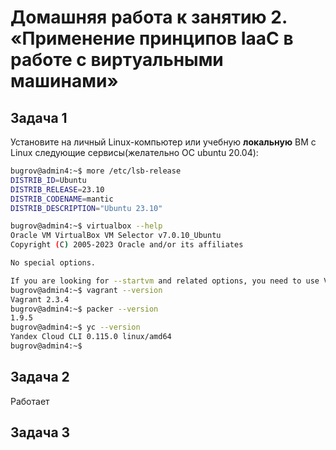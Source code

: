 # Домашняя работа к занятию 2. «Применение принципов IaaC в работе с виртуальными машинами»

## Задача 1

Установите на личный Linux-компьютер или учебную **локальную** ВМ с Linux следующие сервисы(желательно ОС ubuntu 20.04):

```bash
bugrov@admin4:~$ more /etc/lsb-release 
DISTRIB_ID=Ubuntu
DISTRIB_RELEASE=23.10
DISTRIB_CODENAME=mantic
DISTRIB_DESCRIPTION="Ubuntu 23.10"

bugrov@admin4:~$ virtualbox --help
Oracle VM VirtualBox VM Selector v7.0.10_Ubuntu
Copyright (C) 2005-2023 Oracle and/or its affiliates

No special options.

If you are looking for --startvm and related options, you need to use VirtualBoxVM.
bugrov@admin4:~$ vagrant --version
Vagrant 2.3.4
bugrov@admin4:~$ packer --version
1.9.5
bugrov@admin4:~$ yc --version
Yandex Cloud CLI 0.115.0 linux/amd64
bugrov@admin4:~$ 
```

## Задача 2

Работает

## Задача 3

